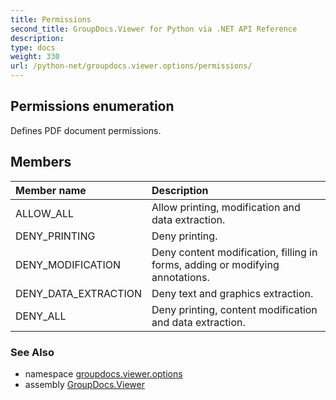 ```yaml
---
title: Permissions
second_title: GroupDocs.Viewer for Python via .NET API Reference
description: 
type: docs
weight: 330
url: /python-net/groupdocs.viewer.options/permissions/
---
```


## Permissions enumeration

Defines PDF document permissions.

## Members
| Member name | Description |
| :- | :- |
|ALLOW_ALL|Allow printing, modification and data extraction.|
|DENY_PRINTING|Deny printing.|
|DENY_MODIFICATION|Deny content modification, filling in forms, adding or modifying annotations.|
|DENY_DATA_EXTRACTION|Deny text and graphics extraction.|
|DENY_ALL|Deny printing, content modification and data extraction.|

### See Also

* namespace [groupdocs.viewer.options](/viewer/python-net/groupdocs.viewer.options/)
* assembly [GroupDocs.Viewer](/viewer/python-net/)

